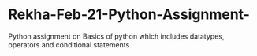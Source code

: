 # Rekha-Feb-21-Python-Assignment-
Python assignment on Basics of python which includes datatypes, operators and conditional statements 
